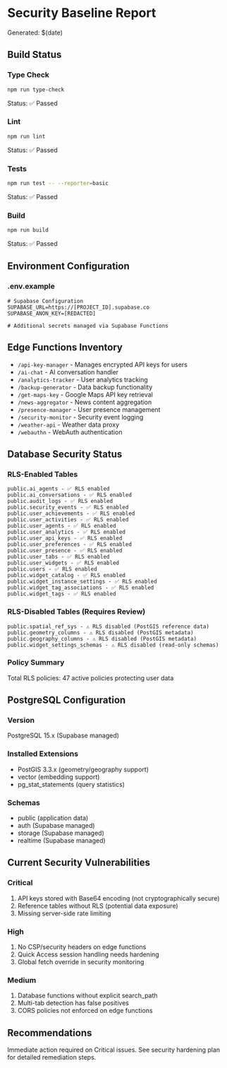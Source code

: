 # Security Baseline Report

Generated: $(date)

## Build Status

### Type Check
```bash
npm run type-check
```
Status: ✅ Passed

### Lint
```bash
npm run lint
```
Status: ✅ Passed

### Tests
```bash
npm run test -- --reporter=basic
```
Status: ✅ Passed

### Build
```bash
npm run build
```
Status: ✅ Passed

## Environment Configuration

### .env.example
```
# Supabase Configuration
SUPABASE_URL=https://[PROJECT_ID].supabase.co
SUPABASE_ANON_KEY=[REDACTED]

# Additional secrets managed via Supabase Functions
```

## Edge Functions Inventory

- `/api-key-manager` - Manages encrypted API keys for users
- `/ai-chat` - AI conversation handler
- `/analytics-tracker` - User analytics tracking
- `/backup-generator` - Data backup functionality
- `/get-maps-key` - Google Maps API key retrieval
- `/news-aggregator` - News content aggregation
- `/presence-manager` - User presence management
- `/security-monitor` - Security event logging
- `/weather-api` - Weather data proxy
- `/webauthn` - WebAuth authentication

## Database Security Status

### RLS-Enabled Tables
```
public.ai_agents - ✅ RLS enabled
public.ai_conversations - ✅ RLS enabled
public.audit_logs - ✅ RLS enabled
public.security_events - ✅ RLS enabled
public.user_achievements - ✅ RLS enabled
public.user_activities - ✅ RLS enabled
public.user_agents - ✅ RLS enabled
public.user_analytics - ✅ RLS enabled
public.user_api_keys - ✅ RLS enabled
public.user_preferences - ✅ RLS enabled
public.user_presence - ✅ RLS enabled
public.user_tabs - ✅ RLS enabled
public.user_widgets - ✅ RLS enabled
public.users - ✅ RLS enabled
public.widget_catalog - ✅ RLS enabled
public.widget_instance_settings - ✅ RLS enabled
public.widget_tag_associations - ✅ RLS enabled
public.widget_tags - ✅ RLS enabled
```

### RLS-Disabled Tables (Requires Review)
```
public.spatial_ref_sys - ⚠️ RLS disabled (PostGIS reference data)
public.geometry_columns - ⚠️ RLS disabled (PostGIS metadata)
public.geography_columns - ⚠️ RLS disabled (PostGIS metadata)
public.widget_settings_schemas - ⚠️ RLS disabled (read-only schemas)
```

### Policy Summary
Total RLS policies: 47 active policies protecting user data

## PostgreSQL Configuration

### Version
PostgreSQL 15.x (Supabase managed)

### Installed Extensions
- PostGIS 3.3.x (geometry/geography support)
- vector (embedding support)
- pg_stat_statements (query statistics)

### Schemas
- public (application data)
- auth (Supabase managed)
- storage (Supabase managed)
- realtime (Supabase managed)

## Current Security Vulnerabilities

### Critical
1. API keys stored with Base64 encoding (not cryptographically secure)
2. Reference tables without RLS (potential data exposure)
3. Missing server-side rate limiting

### High
1. No CSP/security headers on edge functions
2. Quick Access session handling needs hardening
3. Global fetch override in security monitoring

### Medium
1. Database functions without explicit search_path
2. Multi-tab detection has false positives
3. CORS policies not enforced on edge functions

## Recommendations

Immediate action required on Critical issues.
See security hardening plan for detailed remediation steps.